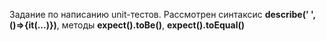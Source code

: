 Задание по написанию unit-тестов. Рассмотрен синтаксис **describe('  ', ()=>{it(...)})**, методы **expect().toBe()**, **expect().toEqual()**